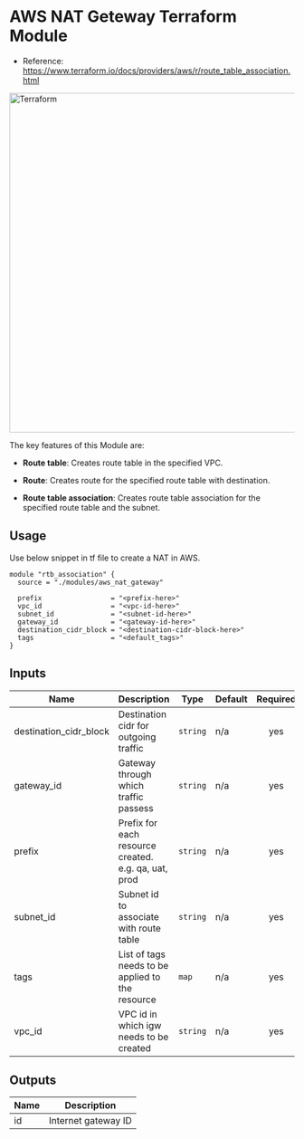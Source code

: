 AWS NAT Geteway Terraform Module
=========

- Reference: https://www.terraform.io/docs/providers/aws/r/route_table_association.html

<img alt="Terraform" src="https://cdn.rawgit.com/hashicorp/terraform-website/master/content/source/assets/images/logo-hashicorp.svg" width="600px">

The key features of this Module are:
 
- **Route table**: Creates route table in the specified VPC.

- **Route**: Creates route for the specified route table with destination.

- **Route table association**: Creates route table association for the specified route table and the subnet.
  
Usage
-------------------------------

Use below snippet in tf file to create a NAT in AWS.

```
module "rtb_association" {
  source = "./modules/aws_nat_gateway"

  prefix                 = "<prefix-here>"
  vpc_id                 = "<vpc-id-here>"
  subnet_id              = "<subnet-id-here>"
  gateway_id             = "<gateway-id-here>"
  destination_cidr_block = "<destination-cidr-block-here>"
  tags                   = "<default_tags>"
}
```


## Inputs

| Name | Description | Type | Default | Required |
|------|-------------|------|---------|:-----:|
| destination\_cidr\_block | Destination cidr for outgoing traffic | `string` | n/a | yes |
| gateway\_id | Gateway through which traffic passess | `string` | n/a | yes |
| prefix | Prefix for each resource created. e.g. qa, uat, prod | `string` | n/a | yes |
| subnet\_id | Subnet id to associate with route table | `string` | n/a | yes |
| tags | List of tags needs to be applied to the resource | `map` | n/a | yes |
| vpc\_id | VPC id in which igw needs to be created | `string` | n/a | yes |

## Outputs

| Name | Description |
|------|-------------|
| id | Internet gateway ID |
